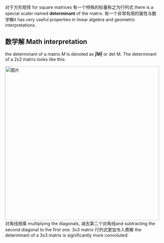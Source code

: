 对于方形矩阵 for square matrices 有一个特殊的标量称之为行列式 there is a special scaler named **determinant** of the matrix. 有一个非常有用的属性与数学解it has very useful properties in linear algebra and geometric interpretations.

## 数学解 Math interpretation
the determinant of a matrix *M* is denoted as ***|M|*** or det M. The determinant of a 2x2 matrix looks like this:

<img width="500" alt="图片" src="https://user-images.githubusercontent.com/31954987/226096870-9a522225-6e4b-4391-8149-675e9a304241.png">
对角线相乘 multiplying the diagonals, 减去第二个对角线and subtracting the second diagonal to the first one. 3x3 matrix 行列式更加令人费解 the determinant of a 3x3 matrix is significantly more convoluted:


